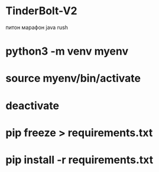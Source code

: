 # TinderBolt-V2
питон марафон java rush


# python3 -m venv myenv
# source myenv/bin/activate
# deactivate
# pip freeze > requirements.txt
# pip install -r requirements.txt